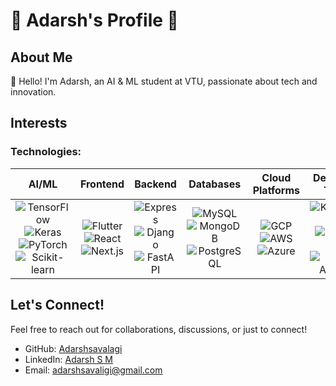 # 🌟 Adarsh's Profile 🌟

## About Me

👋 Hello! I'm Adarsh, an AI & ML student at VTU, passionate about tech and innovation.

## Interests

### Technologies:
| **AI/ML** | **Frontend** | **Backend** | **Databases** | **Cloud Platforms** | **DevOps & Tools** |
|:---------:|:------------:|:----------:|:-------------:|:-------------------:|:------------------:|
| ![TensorFlow](https://upload.wikimedia.org/wikipedia/commons/thumb/1/11/TensorFlowLogo.svg/512px-TensorFlowLogo.svg.png) ![Keras](https://upload.wikimedia.org/wikipedia/commons/thumb/a/ae/Keras_logo.svg/512px-Keras_logo.svg.png) ![PyTorch](https://upload.wikimedia.org/wikipedia/commons/thumb/9/96/Pytorch_logo.png/512px-Pytorch_logo.png) ![Scikit-learn](https://upload.wikimedia.org/wikipedia/commons/thumb/0/05/Scikit_learn_logo_small.svg/512px-Scikit_learn_logo_small.svg.png) | ![Flutter](https://upload.wikimedia.org/wikipedia/commons/thumb/1/17/Google-flutter-logo.png/512px-Google-flutter-logo.png) ![React](https://upload.wikimedia.org/wikipedia/commons/thumb/a/a7/React-icon.svg/512px-React-icon.svg.png) ![Next.js](https://upload.wikimedia.org/wikipedia/commons/thumb/8/8e/Nextjs-logo.svg/512px-Nextjs-logo.svg.png) | ![Express](https://upload.wikimedia.org/wikipedia/commons/thumb/6/64/Expressjs.png/512px-Expressjs.png) ![Django](https://upload.wikimedia.org/wikipedia/commons/thumb/7/75/Django_logo.svg/512px-Django_logo.svg.png) ![FastAPI](https://upload.wikimedia.org/wikipedia/commons/thumb/2/21/FastAPI_Logo-may2020.png/512px-FastAPI_Logo-may2020.png) | ![MySQL](https://upload.wikimedia.org/wikipedia/en/thumb/6/62/MySQL.svg/512px-MySQL.svg.png) ![MongoDB](https://upload.wikimedia.org/wikipedia/en/thumb/4/45/MongoDB-Logo.svg/512px-MongoDB-Logo.svg.png) ![PostgreSQL](https://upload.wikimedia.org/wikipedia/commons/thumb/2/29/Postgresql_elephant.svg/512px-Postgresql_elephant.svg.png) | ![GCP](https://upload.wikimedia.org/wikipedia/commons/thumb/3/3f/Google_Cloud_Storage_Logo.svg/512px-Google_Cloud_Storage_Logo.svg.png) ![AWS](https://upload.wikimedia.org/wikipedia/commons/thumb/9/93/Amazon_Web_Services_Logo.svg/512px-Amazon_Web_Services_Logo.svg.png) ![Azure](https://upload.wikimedia.org/wikipedia/commons/thumb/a/a8/Microsoft_Azure_Logo.svg/512px-Microsoft_Azure_Logo.svg.png) | ![Kubernetes](https://upload.wikimedia.org/wikipedia/commons/thumb/b/be/Kubernetes_logo.svg/512px-Kubernetes_logo.svg.png) ![Docker](https://upload.wikimedia.org/wikipedia/commons/thumb/4/4e/Docker_%28container_engine%29_logo.svg/512px-Docker_%28container_engine%29_logo.svg.png) ![Git](https://upload.wikimedia.org/wikipedia/commons/thumb/e/e0/Git-logo.svg/512px-Git-logo.svg.png) ![GitHub Actions](https://avatars.githubusercontent.com/u/44036562?s=200&v=4) |

## Let's Connect!

Feel free to reach out for collaborations, discussions, or just to connect!

- GitHub: [Adarshsavalagi](https://github.com/AdarshSavalagi)
- LinkedIn: [Adarsh S M](https://www.linkedin.com/in/adarsh-s-m-59304a286)
- Email: [adarshsavaligi@gmail.com](mailto:adarshsavaligi@gmail.com)